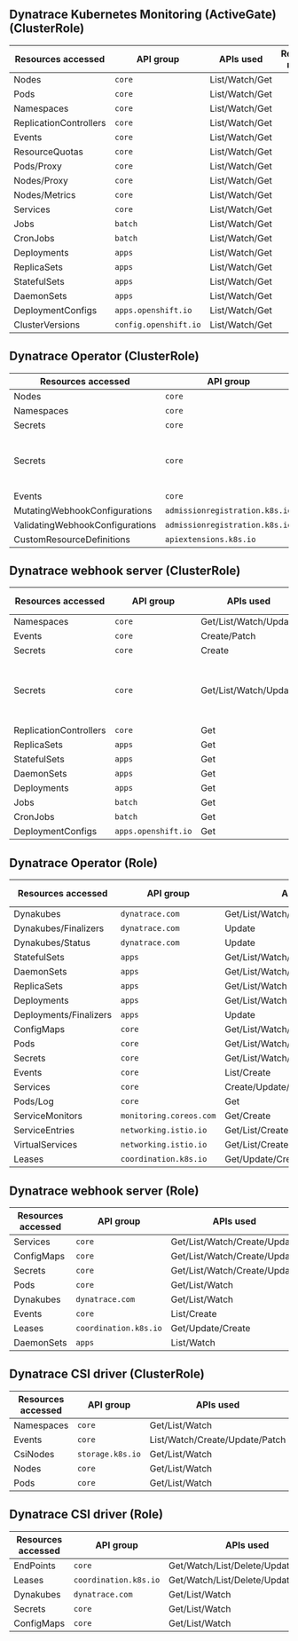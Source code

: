 
## Dynatrace Kubernetes Monitoring (ActiveGate) (ClusterRole)

|Resources accessed |API group |APIs used |Resource names |
|------------------ |--------- |--------- |-------------- |
|Nodes |`core` |List/Watch/Get | |
|Pods |`core` |List/Watch/Get | |
|Namespaces |`core` |List/Watch/Get | |
|ReplicationControllers |`core` |List/Watch/Get | |
|Events |`core` |List/Watch/Get | |
|ResourceQuotas |`core` |List/Watch/Get | |
|Pods/Proxy |`core` |List/Watch/Get | |
|Nodes/Proxy |`core` |List/Watch/Get | |
|Nodes/Metrics |`core` |List/Watch/Get | |
|Services |`core` |List/Watch/Get | |
|Jobs |`batch` |List/Watch/Get | |
|CronJobs |`batch` |List/Watch/Get | |
|Deployments |`apps` |List/Watch/Get | |
|ReplicaSets |`apps` |List/Watch/Get | |
|StatefulSets |`apps` |List/Watch/Get | |
|DaemonSets |`apps` |List/Watch/Get | |
|DeploymentConfigs |`apps.openshift.io` |List/Watch/Get | |
|ClusterVersions |`config.openshift.io` |List/Watch/Get | |

## Dynatrace Operator (ClusterRole)

|Resources accessed |API group |APIs used |Resource names |
|------------------ |--------- |--------- |-------------- |
|Nodes |`core` |Get/List/Watch | |
|Namespaces |`core` |Get/List/Watch/Update | |
|Secrets |`core` |Create | |
|Secrets |`core` |Get/Update/Delete/List |`dynatrace-dynakube-config`<br />`dynatrace-data-ingest-endpoint`<br />`dynatrace-activegate-internal-proxy` |
|Events |`core` |Create/Patch | |
|MutatingWebhookConfigurations |`admissionregistration.k8s.io` |Get/Update |`dynatrace-webhook` |
|ValidatingWebhookConfigurations |`admissionregistration.k8s.io` |Get/Update |`dynatrace-webhook` |
|CustomResourceDefinitions |`apiextensions.k8s.io` |Get/Update |`dynakubes.dynatrace.com` |

## Dynatrace webhook server (ClusterRole)

|Resources accessed |API group |APIs used |Resource names |
|------------------ |--------- |--------- |-------------- |
|Namespaces |`core` |Get/List/Watch/Update | |
|Events |`core` |Create/Patch | |
|Secrets |`core` |Create | |
|Secrets |`core` |Get/List/Watch/Update |`dynatrace-dynakube-config`<br />`dynatrace-data-ingest-endpoint` |
|ReplicationControllers |`core` |Get | |
|ReplicaSets |`apps` |Get | |
|StatefulSets |`apps` |Get | |
|DaemonSets |`apps` |Get | |
|Deployments |`apps` |Get | |
|Jobs |`batch` |Get | |
|CronJobs |`batch` |Get | |
|DeploymentConfigs |`apps.openshift.io` |Get | |

## Dynatrace Operator (Role)

|Resources accessed |API group |APIs used |Resource names |
|------------------ |--------- |--------- |-------------- |
|Dynakubes |`dynatrace.com` |Get/List/Watch/Update/Create | |
|Dynakubes/Finalizers |`dynatrace.com` |Update | |
|Dynakubes/Status |`dynatrace.com` |Update | |
|StatefulSets |`apps` |Get/List/Watch/Create/Update/Delete | |
|DaemonSets |`apps` |Get/List/Watch/Create/Update/Delete | |
|ReplicaSets |`apps` |Get/List/Watch | |
|Deployments |`apps` |Get/List/Watch | |
|Deployments/Finalizers |`apps` |Update | |
|ConfigMaps |`core` |Get/List/Watch/Create/Update/Delete | |
|Pods |`core` |Get/List/Watch/Delete/Create | |
|Secrets |`core` |Get/List/Watch/Create/Update/Delete | |
|Events |`core` |List/Create | |
|Services |`core` |Create/Update/Delete/Get/List/Watch | |
|Pods/Log |`core` |Get | |
|ServiceMonitors |`monitoring.coreos.com` |Get/Create | |
|ServiceEntries |`networking.istio.io` |Get/List/Create/Update/Delete | |
|VirtualServices |`networking.istio.io` |Get/List/Create/Update/Delete | |
|Leases |`coordination.k8s.io` |Get/Update/Create | |

## Dynatrace webhook server (Role)

|Resources accessed |API group |APIs used |Resource names |
|------------------ |--------- |--------- |-------------- |
|Services |`core` |Get/List/Watch/Create/Update | |
|ConfigMaps |`core` |Get/List/Watch/Create/Update | |
|Secrets |`core` |Get/List/Watch/Create/Update | |
|Pods |`core` |Get/List/Watch | |
|Dynakubes |`dynatrace.com` |Get/List/Watch | |
|Events |`core` |List/Create | |
|Leases |`coordination.k8s.io` |Get/Update/Create | |
|DaemonSets |`apps` |List/Watch | |

## Dynatrace CSI driver (ClusterRole)

|Resources accessed |API group |APIs used |Resource names |
|------------------ |--------- |--------- |-------------- |
|Namespaces |`core` |Get/List/Watch | |
|Events |`core` |List/Watch/Create/Update/Patch | |
|CsiNodes |`storage.k8s.io` |Get/List/Watch | |
|Nodes |`core` |Get/List/Watch | |
|Pods |`core` |Get/List/Watch | |

## Dynatrace CSI driver (Role)

|Resources accessed |API group |APIs used |Resource names |
|------------------ |--------- |--------- |-------------- |
|EndPoints |`core` |Get/Watch/List/Delete/Update/Create | |
|Leases |`coordination.k8s.io` |Get/Watch/List/Delete/Update/Create | |
|Dynakubes |`dynatrace.com` |Get/List/Watch | |
|Secrets |`core` |Get/List/Watch | |
|ConfigMaps |`core` |Get/List/Watch | |
